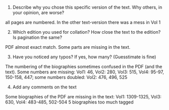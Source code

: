 1. Describe why you chose this specific version of the text. Why others, in your opinion, are worse?

all pages are numbered. In the other text-version there was a mess in Vol 1

2. Which edition you used for collation? How close the text to the edition? Is pagination the same?

PDF almost exact match. Some parts are missing in the text. 

3. Have you noticed any typos? If yes, how many? (Guesstimate is fine)

The numbering of the biographies sometimes confused in the PDF (and the text). Some numbers are missing: Vol1: 46, Vol2: 280, Vol3: 515, Vol4: 95-97, 150-158, 447;  some numbers doubled: Vol2: 476, 496, 525

4. Add any comments on the text

Some biographies of the PDF are missing in the text: Vol1: 1309-1325, Vol3: 630, Vol4: 483-485, 502-504
5 biographies too much tagged
